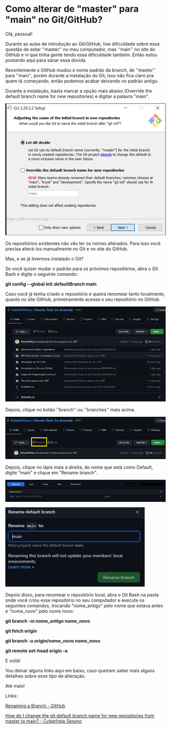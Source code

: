 # Como alterar de "master" para "main" no Git/GitHub?

Olá, pessoal!

Durante as aulas de introdução ao Git/GitHub, tive dificuldade sobre essa questão de estar ''master'' no meu computador, mas ''main'' no site do GitHub e vi que tinha gente tendo essa dificuldade também. Então estou postando aqui para sanar essa dúvida.

Recentemente o GitHub mudou o nome padrão da branch, de ''master'' para ''main'', porém durante a instalação do Git, isso não fica claro pra quem tá começando, então podemos acabar deixando no padrão antigo.

Durante a instalação, basta marcar a opção mais abaixo (Override the default branch name for new repositories) e digitar a palavra "main".

![](tela-instalacao.png)

Os repositórios existentes não vão ter os nomes alterados. Para isso você precisa alterá-los manualmente no Git e no site do GitHub.

Mas, e se já tivermos instalado o Git?

Se você quiser mudar o padrão para os próximos repositórios, abra o Git Bash e digite o seguinte comando:

**git config --global init.defaultBranch main**

Caso você já tenha criado o repositório e queira renomear tanto localmente, quanto no site GitHub, primeiramente acesse o seu repositório no GitHub.

![](tela-github.png)

Depois, clique no botão ''branch'' ou ''branches'' mais acima.

![](clicar-branch.png)

Depois, clique no lápis mais a direita, do nome que está como Default, digite "main" e clique em "Rename branch".

![](renomear-branch.png)

![](renomear-para-main.png)

Depois disso, para renomear o repositório local, abra o Git Bash na pasta onde você criou esse repositório no seu computador e execute os seguintes comandos, trocando "nome_antigo" pelo nome que estava antes e "nome_novo" pelo nome novo:

**git branch -m nome_antigo nome_novo**

**git fetch origin**

**git branch -u origin/nome_novo nome_novo**

**git remote set-head origin -a**

E voilá!

Vou deixar alguns links aqui em baixo, caso queiram saber mais alguns detalhes sobre esse tipo de alteração.

Até mais!

Links:

[Renaming a Branch - GitHub](https://docs.github.com/pt/repositories/configuring-branches-and-merges-in-your-repository/managing-branches-in-your-repository/renaming-a-branch)

[How do I change the git default branch name for new repositories from master to main? - Cyberhelp Sesync](https://cyberhelp.sesync.org/faq/change-git-default-branch-name-from-master-to-main.html)
